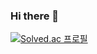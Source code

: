 ### Hi there 👋

[![Solved.ac 프로필](http://mazassumnida.wtf/api/v2/generate_badge?boj=kdd0419)](https://solved.ac/profile/kdd0419)

<!--
**kdd0419/kdd0419** is a ✨ _special_ ✨ repository because its `README.md` (this file) appears on your GitHub profile.

Here are some ideas to get you started:

- 🔭 I’m currently working on ...
- 🌱 I’m currently learning ...
- 👯 I’m looking to collaborate on ...
- 🤔 I’m looking for help with ...
- 💬 Ask me about ...
- 📫 How to reach me: ...
- 😄 Pronouns: ...
- ⚡ Fun fact: ...
-->
